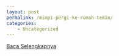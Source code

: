 ```yaml
---
layout: post
permalink: /mimpi-pergi-ke-rumah-teman/
categories:
    - Uncategorized
---
```


[Baca Selengkapnya](/10)
